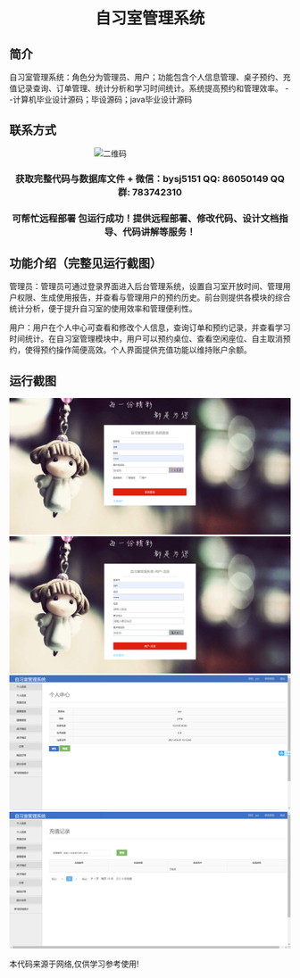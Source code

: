 <p><h1 align="center">自习室管理系统</h1></p>

## 简介
自习室管理系统：角色分为管理员、用户；功能包含个人信息管理、桌子预约、充值记录查询、订单管理、统计分析和学习时间统计。系统提高预约和管理效率。    --计算机毕业设计源码；毕设源码；java毕业设计源码


## 联系方式
<img src="https://bs-1329754181.cos.ap-shanghai.myqcloud.com/wx.jpg" alt="二维码" style="display: block; margin: 0 auto;" width="200px">
<p><h3 align="center">获取完整代码与数据库文件 + 微信：bysj5151 QQ: 86050149 QQ群: 783742310</h3></p>
<p><h3 align="center">可帮忙远程部署 包运行成功！提供远程部署、修改代码、设计文档指导、代码讲解等服务！</h3></p>

## 功能介绍（完整见运行截图）
管理员：管理员可通过登录界面进入后台管理系统，设置自习室开放时间、管理用户权限、生成使用报告，并查看与管理用户的预约历史。前台则提供各模块的综合统计分析，便于提升自习室的使用效率和管理便利性。

用户：用户在个人中心可查看和修改个人信息，查询订单和预约记录，并查看学习时间统计。在自习室管理模块中，用户可以预约桌位、查看空闲座位、自主取消预约，使得预约操作简便高效。个人界面提供充值功能以维持账户余额。


## 运行截图
![](imgs/588112-20210921182256788-1626406465.png)
![](imgs/588112-20210921182306461-968664917.png)
![](imgs/588112-20210921182315365-900913014.png)
![](imgs/588112-20210921182323863-1347057580.png)

<p>本代码来源于网络,仅供学习参考使用!</p>
